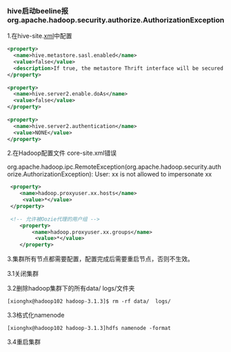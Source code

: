 ### hive启动beeline报org.apache.hadoop.security.authorize.AuthorizationException

1.在hive-site.[xml](https://so.csdn.net/so/search?q=xml&spm=1001.2101.3001.7020)中配置

~~~~xml
<property>
  <name>hive.metastore.sasl.enabled</name>
  <value>false</value>
  <description>If true, the metastore Thrift interface will be secured with SASL. Clients must authenticate with Kerberos.</description>
</property>
 
<property>
  <name>hive.server2.enable.doAs</name>
  <value>false</value>
</property>
 
<property>
  <name>hive.server2.authentication</name>
  <value>NONE</value>
</property>
~~~~

2.在Hadoop配置文件 core-site.xml错误

org.apache.hadoop.ipc.RemoteException(org.apache.hadoop.security.authorize.AuthorizationException): User: xx is not allowed to impersonate xx

~~~~xml
 <property>
    <name>hadoop.proxyuser.xx.hosts</name>
     <value>*</value>
 </property>
 
 <!-- 允许被Oozie代理的用户组 -->
    <property>
        <name>hadoop.proxyuser.xx.groups</name>
         <value>*</value>
    </property>
~~~~

3.集群所有节点都需要配置，配置完成后需要重启节点，否则不生效。

3.1关闭集群

3.2删除hadoop集群下的所有data/ logs/文件夹

~~~
[xionghx@hadoop102 hadoop-3.1.3]$ rm -rf data/  logs/
~~~

3.3格式化namenode

~~~
[xionghx@hadoop102 hadoop-3.1.3]hdfs namenode -format
~~~

3.4重启集群